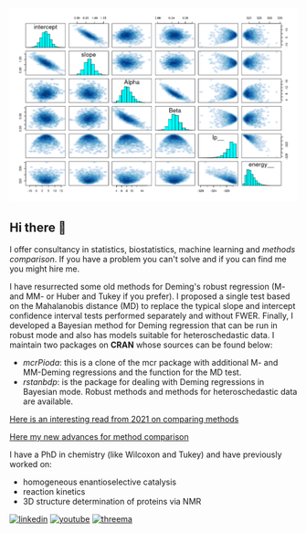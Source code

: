 [![Header](https://github.com/piodag/piodag.github.io/blob/main/images/bd1/bdpPost6.png "Header")](https://piodag.github.io/)

## Hi there 👋

I offer consultancy in statistics, biostatistics, machine learning and *methods comparison*. If you have a problem you can't solve and if you can find me you might hire me.

I have resurrected some old methods for Deming's robust regression (M- and MM- or Huber and Tukey if you prefer). I proposed a single test based on the Mahalanobis distance (MD) to replace the typical slope and intercept confidence interval tests performed separately and without FWER. Finally, I developed a Bayesian method for Deming regression that can be run in robust mode and also has models suitable for heteroschedastic data. I maintain two packages on **CRAN** whose sources can be found below:

- *mcrPioda*: this is a clone of the mcr package with additional M- and MM-Deming regressions and the function for the MD test.
- *rstanbdp*: is the package for dealing with Deming regressions in Bayesian mode. Robust methods and methods for heteroschedastic data are available.

[Here is an interesting read from 2021 on comparing methods](https://arxiv.org/pdf/2105.04628)

[Here my new advances for method comparison](https://piodag.github.io/)

I have a PhD in chemistry (like Wilcoxon and Tukey) and have previously worked on:
- homogeneous enantioselective catalysis
- reaction kinetics
- 3D structure determination of proteins via NMR


[<img alt="linkedin" src="https://img.shields.io/badge/linkedin-%230077B5.svg?&style=for-the-badge&logo=linkedin&logoColor=white" />](https://www.linkedin.com/in/piodag) [<img alt="youtube" src="https://img.shields.io/badge/YouTube-FF0000?style=for-the-badge&logo=youtube&logoColor=white" />](https://www.youtube.com/@piodaStat) [<img alt="threema" src="https://img.shields.io/badge/Threema-%233FE669?logo=threema&logoColor=white" />](https://threema.id/ZPTWC3X7)






<!--
**piodag/piodag** is a ✨ _special_ ✨ repository because its `README.md` (this file) appears on your GitHub profile.

Here are some ideas to get you started:

- 🔭 I’m currently working on ...
- 🌱 I’m currently learning ...
- 👯 I’m looking to collaborate on ...
- 🤔 I’m looking for help with ...
- 💬 Ask me about ...
- 📫 How to reach me: ...
- 😄 Pronouns: ...
- ⚡ Fun fact: ...
-->
